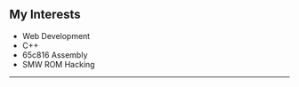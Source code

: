 ## My Interests

- Web Development
- C++
- 65c816 Assembly
- SMW ROM Hacking
---
<!---
SysToad64/SysToad64 is a ✨ special ✨ repository because its `README.md` (this file) appears on your GitHub profile.
You can click the Preview link to take a look at your changes.
--->

